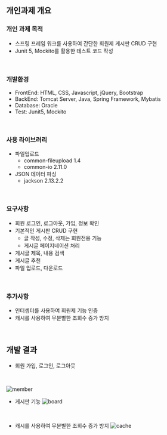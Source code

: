 ## 개인과제 개요

### 개인 과제 목적

- 스프링 프레임 워크를 사용하여 간단한 회원제 게시판 CRUD 구현
- Junit 5, Mockito를 활용한 테스트 코드 작성
<br>

### 개발환경

- FrontEnd: HTML, CSS, Javascript, jQuery, Bootstrap
- BackEnd: Tomcat Server, Java, Spring Framework, Mybatis
- Database: Oracle
- Test: Junit5, Mockito  
<br>

### 사용 라이브러리

- 파일업로드
    - common-fileupload 1.4
    - common-io 2.11.0
- JSON 데이터 파싱
    - jackson 2.13.2.2  
<br>

### 요구사항

- 회원 로그인, 로그아웃, 가입, 정보 확인
- 기본적인 게시판 CRUD 구현
    - 글 작성, 수정, 삭제는 회원전용 기능
    - 게시글 페이지네이션 처리
- 게시글 제목, 내용 검색
- 게시글 추천
- 파일 업로드, 다운로드  
<br>

### 추가사항

- 인터셉터를 사용하여 회원제 기능 인증
- 캐시를 사용하여 무분별한 조회수 증가 방지  
<br>

## 개발 결과
- 회원 가입, 로그인, 로그아웃  
<br>

![member](https://user-images.githubusercontent.com/89788111/172350781-16a5dc05-ec9b-429f-bba6-0e13aaef1daa.gif)
<br>

- 게시판 기능
![board](https://user-images.githubusercontent.com/89788111/172352080-d9af6022-5350-4401-bfac-7cea3970faa1.gif)
<br>

- 캐시를 사용하여 무분별한 조회수 증가 방지
![cache](https://user-images.githubusercontent.com/89788111/172353667-b15d1930-b5d6-4dcc-82cd-bc2baac45dac.gif)


